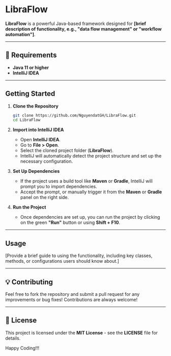 # LibraFlow

**LibraFlow** is a powerful Java-based framework designed for **[brief description of functionality, e.g., "data flow management" or "workflow automation"]**.

---

## 🌟 **Requirements**
- **Java 11 or higher**
- **IntelliJ IDEA**

---

## **Getting Started**

1. **Clone the Repository**
    ```bash
    git clone https://github.com/NguyendatGH/LibraFlow.git
    cd LibraFlow
    ```

2. **Import into IntelliJ IDEA**
    - Open **IntelliJ IDEA**.
    - Go to **File > Open**.
    - Select the cloned project folder (**LibraFlow**).
    - IntelliJ will automatically detect the project structure and set up the necessary configuration.

3. **Set Up Dependencies**
    - If the project uses a build tool like **Maven** or **Gradle**, IntelliJ will prompt you to import dependencies.
    - Accept the prompt, or manually trigger it from the **Maven** or **Gradle** panel on the right side.

4. **Run the Project**
    - Once dependencies are set up, you can run the project by clicking on the green **"Run"** button or using **Shift + F10**.

---

## **Usage**

[Provide a brief guide to using the functionality, including key classes, methods, or configurations users should know about.]

---

## 💡 **Contributing**

Feel free to fork the repository and submit a pull request for any improvements or bug fixes! Contributions are always welcome! 

---

## 📜 **License**

This project is licensed under the **MIT License** - see the **LICENSE** file for details.

Happy Coding!!!
